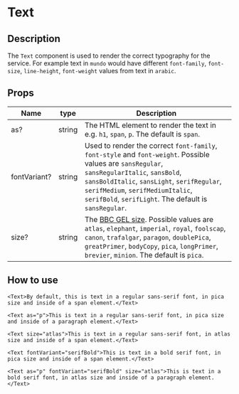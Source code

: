 # Text

## Description

The `Text` component is used to render the correct typography for the service. For example text in `mundo` would have different `font-family`, `font-size`, `line-height`, `font-weight` values from text in `arabic`.

## Props

| Name         | type   | Description                                                                                                                                                                                                                                                                                         |
| ------------ | ------ | --------------------------------------------------------------------------------------------------------------------------------------------------------------------------------------------------------------------------------------------------------------------------------------------------- |
| as?          | string | The HTML element to render the text in e.g. `h1`, `span`, `p`. The default is `span`.                                                                                                                                                                                                               |
| fontVariant? | string | Used to render the correct `font-family`, `font-style` and `font-weight`. Possible values are `sansRegular`, `sansRegularItalic`, `sansBold`, `sansBoldItalic`, `sansLight`, `serifRegular`, `serifMedium`, `serifMediumItalic`, `serifBold`, `serifLight`. The default is `sansRegular`.           |
| size?        | string | The [BBC GEL size](https://www.bbc.co.uk/gel/features/typography#type-sizes). Possible values are `atlas`, `elephant`, `imperial`, `royal`, `foolscap`, `canon`, `trafalgar`, `paragon`, `doublePica`, `greatPrimer`, `bodyCopy`, `pica`, `longPrimer`, `brevier`, `minion`. The default is `pica`. |

## How to use

```tsx
<Text>By default, this is text in a regular sans-serif font, in pica size and inside of a span element.</Text>

<Text as="p">This is text in a regular sans-serif font, in pica size and inside of a paragraph element.</Text>

<Text size="atlas">This is text in a regular sans-serif font, in atlas size and inside of a span element.</Text>

<Text fontVariant="serifBold">This is text in a bold serif font, in pica size and inside of a span element.</Text>

<Text as="p" fontVariant="serifBold" size="atlas">This is text in a bold serif font, in atlas size and inside of a paragraph element.</Text>
```

